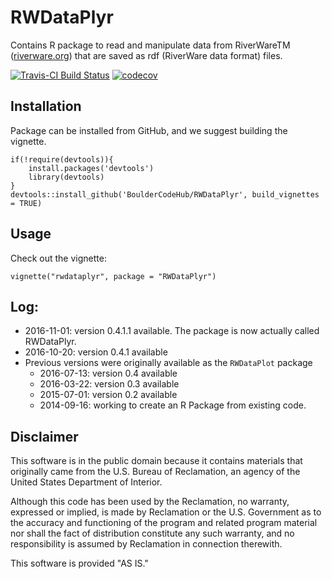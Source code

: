 # RWDataPlyr

Contains R package to read and manipulate data from RiverWareTM ([riverware.org](http://www.riverware.org)) that are saved as rdf (RiverWare data format) files.  

[![Travis-CI Build Status](https://travis-ci.org/rabutler/RWDataPlyr.svg?branch=master)](https://travis-ci.org/rabutler/RWDataPlyr) [![codecov](https://codecov.io/gh/rabutler/RWDataPlyr/branch/master/graphs/badge.svg)](https://codecov.io/gh/rabutler/RWDataPlyr)

## Installation

Package can be installed from GitHub, and we suggest building the vignette. 

```
if(!require(devtools)){
	install.packages('devtools')
	library(devtools)
}
devtools::install_github('BoulderCodeHub/RWDataPlyr', build_vignettes = TRUE)
```

## Usage

Check out the vignette:

```
vignette("rwdataplyr", package = "RWDataPlyr")
```

## Log:
* 2016-11-01: version 0.4.1.1 available. The package is now actually called RWDataPlyr.
* 2016-10-20: version 0.4.1 available
* Previous versions were originally available as the `RWDataPlot` package
  * 2016-07-13: version 0.4 available
  * 2016-03-22: version 0.3 available
  * 2015-07-01: version 0.2 available
  * 2014-09-16: working to create an R Package from existing code.
  
## Disclaimer

This software is in the public domain because it contains materials that originally came from the U.S. Bureau of Reclamation, an agency of the United States Department of Interior. 

Although this code has been used by the Reclamation, no warranty, expressed or implied, is made by Reclamation or the U.S. Government as to the accuracy and functioning of the program and related program material nor shall the fact of distribution constitute any such warranty, and no responsibility is assumed by Reclamation in connection therewith.

This software is provided "AS IS."
